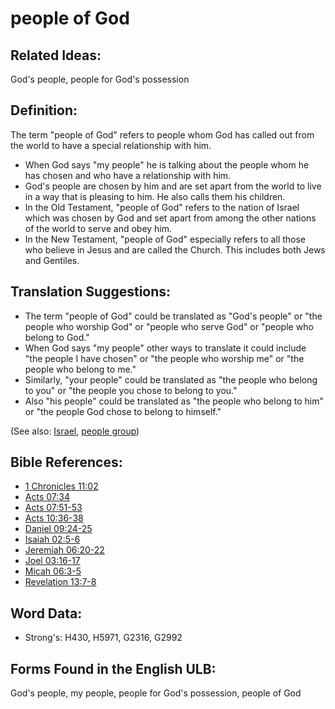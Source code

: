 # people of God

## Related Ideas:

God's people, people for God's possession

## Definition:

The term "people of God" refers to people whom God has called out from the world to have a special relationship with him.

* When God says "my people" he is talking about the people whom he has chosen and who have a relationship with him.
* God's people are chosen by him and are set apart from the world to live in a way that is pleasing to him. He also calls them his children.
* In the Old Testament, "people of God" refers to the nation of Israel which was chosen by God and set apart from among the other nations of the world to serve and obey him.
* In the New Testament, "people of God" especially refers to all those who believe in Jesus and are called the Church. This includes both Jews and Gentiles.

## Translation Suggestions:

* The term "people of God" could be translated as "God's people" or "the people who worship God" or "people who serve God" or "people who belong to God."
* When God says "my people" other ways to translate it could include "the people I have chosen" or "the people who worship me" or "the people who belong to me."
* Similarly, "your people" could be translated as "the people who belong to you" or "the people you chose to belong to you."
* Also "his people" could be translated as "the people who belong to him" or "the people God chose to belong to himself."

(See also: [Israel](../kt/israel.md), [people group](../other/peoplegroup.md))

## Bible References:

* [1 Chronicles 11:02](rc://en/tn/help/1ch/11/02)
* [Acts 07:34](rc://en/tn/help/act/07/34)
* [Acts 07:51-53](rc://en/tn/help/act/07/51)
* [Acts 10:36-38](rc://en/tn/help/act/10/36)
* [Daniel 09:24-25](rc://en/tn/help/dan/09/24)
* [Isaiah 02:5-6](rc://en/tn/help/isa/02/05)
* [Jeremiah 06:20-22](rc://en/tn/help/jer/06/20)
* [Joel 03:16-17](rc://en/tn/help/jol/03/16)
* [Micah 06:3-5](rc://en/tn/help/mic/06/03)
* [Revelation 13:7-8](rc://en/tn/help/rev/13/07)

## Word Data:

* Strong's: H430, H5971, G2316, G2992

## Forms Found in the English ULB:

God's people, my people, people for God's possession, people of God
